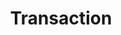 ---
layout: frontend-template-documentation
sectionKey: Frontend templates
eleventyNavigation:
  parent: Frontend templates
title: Transaction
description: Transactions are used to point the user towards an online service, usually on another website.
howItWorks:
  "The introductory text within the transaction frontend template explains to end users what they are about to experience and what they’ll achieve."
examples:
  0:
    title: Sign in to your Universal Credit account
    link: https://www.gov.uk/sign-in-universal-credit
  1:
    title: Check the MOT history of a vehicle
    link: https://www.gov.uk/check-mot-history
  2:
    title: Register to vote
    link: https://www.gov.uk/register-to-vote
contentDataLink: https://content-data.publishing.service.gov.uk/content?submitted=true&date_range=past-30-days&search_term=&document_type=transaction&organisation_id=all
contentSchema:
  title: transaction
  link: https://docs.publishing.service.gov.uk/content-schemas/transaction.html
contentType:
  title: transaction
  link: https://docs.publishing.service.gov.uk/document-types/transaction.html
publishingApp: mainstream publisher
components:
  0:
    componentName: Layout super navigation header
    componentURL: https://components.publishing.service.gov.uk/component-guide/layout_super_navigation_header
    generated: auto
    input:
  1:
    componentName: Breadcrumbs
    componentURL: ../../../components/breadcrumbs
    generated: auto
    input: Breadcrumb
  2:
    componentName: Page title
    componentURL: https://components.publishing.service.gov.uk/component-guide/title
    generated: publisher
    input: Title (required)
  3:
    componentName: Govspeak content
    componentURL: https://components.publishing.service.gov.uk/component-guide/govspeak
    generated: publisher
    input: Introductory paragraph
  4:
    componentName: Govspeak content
    componentURL: https://components.publishing.service.gov.uk/component-guide/govspeak
    generated: publisher
    input: Other ways to apply
  5:
    componentName: Govspeak content
    componentURL: https://components.publishing.service.gov.uk/component-guide/govspeak
    generated: publisher
    input: What you need to know
  6:
    componentName: Button
    componentURL: https://components.publishing.service.gov.uk/component-guide/button
    generated: publisher
    input: Radio options (1) Start now & (2) Sign in. Start button text if "start now" selected
  7:
    componentName: Start now button with info text
    componentURL: https://components.publishing.service.gov.uk/component-guide/button/start_now_button_with_info_text
    generated: publisher
    input: Will continue on
  8:
    componentName: "[Tabs](https://components.publishing.service.gov.uk/component-guide/tabs) - activated when at least two of the corresponding input fields have content inside them"
    componentURL: 
    generated: publisher
    input: (1) More information, (2) Other ways to apply and (3) What you need to know
  9:
    componentName: Heading
    componentURL: https://components.publishing.service.gov.uk/component-guide/heading
    generated: publisher
    input:
  10:
    componentName: Govspeak content
    componentURL: https://components.publishing.service.gov.uk/component-guide/govspeak
    generated: publisher
    input: More information
  11:
    componentName: "[Related navigation](https://components.publishing.service.gov.uk/component-guide/related_navigation) when displayed within [contextual footer](https://components.publishing.service.gov.uk/component-guide/contextual_footer)"
    componentURL:
    generated: publisher
    input: Mainstream browse page
  12:
    componentName: "[Related navigation](https://components.publishing.service.gov.uk/component-guide/related_navigation) when displayed within [contextual sidebar](https://components.publishing.service.gov.uk/component-guide/contextual_sidebar)"
    componentURL:
    generated: publisher
    input: Related content items
  13:
    componentName: Step by step navigation
    componentURL: https://components.publishing.service.gov.uk/component-guide/step_by_step_nav
    generated:
    input:
  14:
    componentName: Step by step navigation header
    componentURL: https://components.publishing.service.gov.uk/component-guide/step_by_step_nav_header
    generated:
    input:
  15:
    componentName: Feedback
    componentURL: https://components.publishing.service.gov.uk/component-guide/feedback
    generated: auto
    input:
  16:
    componentName: Layout footer
    componentURL: https://components.publishing.service.gov.uk/component-guide/layout_footer
    generated: auto
    input:
---